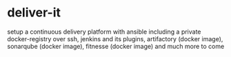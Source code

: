 # deliver-it
setup a continuous delivery platform with ansible including a private docker-registry over ssh, jenkins and its plugins, artifactory (docker image), sonarqube (docker image), fitnesse (docker image) and much more to come
